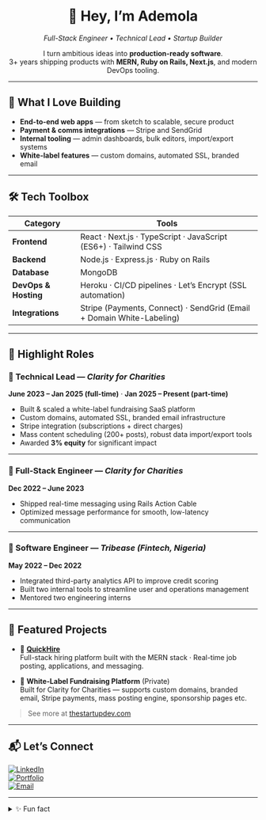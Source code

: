 <!-- Header -->
<h1 align="center">👋 Hey, I’m Ademola</h1>
<p align="center"> 
  <em>Full-Stack Engineer • Technical Lead • Startup Builder</em>  
</p>

<!-- Quick intro -->
<p align="center">
  I turn ambitious ideas into <strong>production-ready software</strong>.<br/>
  3+ years shipping products with <strong>MERN, Ruby on Rails, Next.js</strong>, and modern DevOps tooling.
</p> 

--- 

## 🚀 What I Love Building

- **End-to-end web apps** — from sketch to scalable, secure product  
- **Payment & comms integrations** — Stripe and SendGrid  
- **Internal tooling** — admin dashboards, bulk editors, import/export systems  
- **White-label features** — custom domains, automated SSL, branded email

---

## 🛠️ Tech Toolbox

| Category              | Tools                                                                 |
|-----------------------|------------------------------------------------------------------------|
| **Frontend**          | React · Next.js · TypeScript · JavaScript (ES6+) · Tailwind CSS        |
| **Backend**           | Node.js · Express.js · Ruby on Rails                                   |
| **Database**          | MongoDB                                                                |
| **DevOps & Hosting**  | Heroku · CI/CD pipelines · Let’s Encrypt (SSL automation)              |
| **Integrations**      | Stripe (Payments, Connect) · SendGrid (Email + Domain White-Labeling)  |

---

## 💼 Highlight Roles

### 🔹 Technical Lead — *Clarity for Charities*  
**June 2023 – Jan 2025 (full-time)** · **Jan 2025 – Present (part-time)**  
- Built & scaled a white-label fundraising SaaS platform  
- Custom domains, automated SSL, branded email infrastructure  
- Stripe integration (subscriptions + direct charges)  
- Mass content scheduling (200+ posts), robust data import/export tools  
- Awarded **3% equity** for significant impact

---

### 🔹 Full-Stack Engineer — *Clarity for Charities*  
**Dec 2022 – June 2023**  
- Shipped real-time messaging using Rails Action Cable  
- Optimized message performance for smooth, low-latency communication

---

### 🔹 Software Engineer — *Tribease (Fintech, Nigeria)*  
**May 2022 – Dec 2022**  
- Integrated third-party analytics API to improve credit scoring  
- Built two internal tools to streamline user and operations management  
- Mentored two engineering interns

---

## 📌 Featured Projects

- 🎯 [**QuickHire**](https://quickhire.store)  
  Full-stack hiring platform built with the MERN stack · Real-time job posting, applications, and messaging.

- 🧩 **White-Label Fundraising Platform** (Private)  
  Built for Clarity for Charities — supports custom domains, branded email, Stripe payments, mass posting engine, sponsorship pages etc.

> See more at [thestartupdev.com](https://thestartupdev.com)

---

## 📬 Let’s Connect

[![LinkedIn](https://img.shields.io/badge/LinkedIn-0A66C2?style=for-the-badge&logo=linkedin&logoColor=white)](https://www.linkedin.com/in/mike-lead)  
[![Portfolio](https://img.shields.io/badge/Portfolio-000?style=for-the-badge&logo=firefox-browser&logoColor=white)](https://thestartupdev.com)  
[![Email](https://img.shields.io/badge/Email-EA4335?style=for-the-badge&logo=gmail&logoColor=white)](mailto:adesanya1ademola@gmail.com)

---

<details>
  <summary>✨ Fun fact</summary>
  I taught myself to code on a laptop with broken keys—mapping a custom on-screen keyboard just to keep learning. That resourcefulness still drives me today.
</details>
